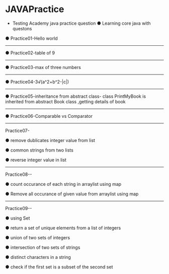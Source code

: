 # JAVAPractice
- Testing Academy java practice question
● Learning core java with questons

● Practice01-Hello world
___________________________________________________________

● Practice02-table of 9
___________________________________________________________

● Practice03-max of three numbers
___________________________________________________________

● Practice04-3√(a^2+b^2-|c|)
___________________________________________________________

● Practice05-inheritance from abstract class- class PrintMyBook is inherited from abstract Book class ,getting details of book 
___________________________________________________________
● Practice06-Comparable vs Comparator
___________________________________________________________
Practice07- 

● remove dublicates integer value from list 

● common strings from two lists

● reverse integer value in list
___________________________________________________________
Practice08--  

● count occurance of each string in arraylist using map

● Remove all occurance of given value from arraylist using map

___________________________________________________________
Practice09--

● using Set

● return a set of unique elements from a list of integers

● union of two sets  of integers 

● intersection of two sets of strings

● distinct characters in a string 

● check if the first set is a subset of the second set
